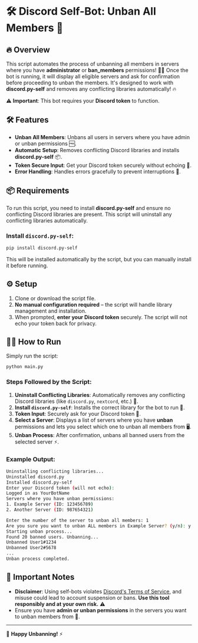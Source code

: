 
# 🛠 Discord Self-Bot: Unban All Members 🚫

## 🔥 Overview

This script automates the process of unbanning all members in servers where you have **administrator** or **ban_members** permissions! 🧑‍💻 Once the bot is running, it will display all eligible servers and ask for confirmation before proceeding to unban the members. It's designed to work with **discord.py-self** and removes any conflicting libraries automatically! 🔥

⚠️ **Important**: This bot requires your **Discord token** to function.

## 🛠 Features

- **Unban All Members**: Unbans all users in servers where you have admin or unban permissions 🆓.
- **Automatic Setup**: Removes conflicting Discord libraries and installs **discord.py-self** 📦.
- **Token Secure Input**: Get your Discord token securely without echoing 📲.
- **Error Handling**: Handles errors gracefully to prevent interruptions 🚫.

## 📦 Requirements

To run this script, you need to install **discord.py-self** and ensure no conflicting Discord libraries are present. This script will uninstall any conflicting libraries automatically.

### Install `discord.py-self`:

```bash
pip install discord.py-self
```

This will be installed automatically by the script, but you can manually install it before running.

## ⚙️ Setup

1. Clone or download the script file.
2. **No manual configuration required** – the script will handle library management and installation.
3. When prompted, **enter your Discord token** securely. The script will not echo your token back for privacy.

## 🏃‍♂️ How to Run

Simply run the script:

```bash
python main.py
```

### Steps Followed by the Script:
1. **Uninstall Conflicting Libraries**: Automatically removes any conflicting Discord libraries (like `discord.py`, `nextcord`, etc.) 🧹.
2. **Install `discord.py-self`**: Installs the correct library for the bot to run 🔄.
3. **Token Input**: Securely ask for your Discord token 🔑.
4. **Select a Server**: Displays a list of servers where you have **unban** permissions and lets you select which one to unban all members from 🖥️.
5. **Unban Process**: After confirmation, unbans all banned users from the selected server ⚡.

### Example Output:

```bash
Uninstalling conflicting libraries...
Uninstalled discord.py
Installed discord.py-self
Enter your Discord token (will not echo):
Logged in as YourBotName
Servers where you have unban permissions:
1. Example Server (ID: 123456789)
2. Another Server (ID: 987654321)

Enter the number of the server to unban all members: 1
Are you sure you want to unban ALL members in Example Server? (y/n): y
Starting unban process...
Found 20 banned users. Unbanning...
Unbanned User1#1234
Unbanned User2#5678
...
Unban process completed.
```

## 🚨 Important Notes

- **Disclaimer**: Using self-bots violates [Discord's Terms of Service](https://discord.com/terms), and misuse could lead to account suspension or bans. **Use this tool responsibly and at your own risk.** ⚠️
- Ensure you have **admin or unban permissions** in the servers you want to unban members from 🔑.

---

🚫 **Happy Unbanning!** ⚡
